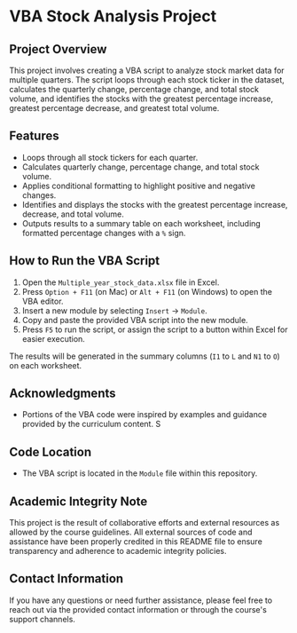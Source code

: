 # VBA Stock Analysis Project

## Project Overview
This project involves creating a VBA script to analyze stock market data for multiple quarters. The script loops through each stock ticker in the dataset, calculates the quarterly change, percentage change, and total stock volume, and identifies the stocks with the greatest percentage increase, greatest percentage decrease, and greatest total volume.

## Features
- Loops through all stock tickers for each quarter.
- Calculates quarterly change, percentage change, and total stock volume.
- Applies conditional formatting to highlight positive and negative changes.
- Identifies and displays the stocks with the greatest percentage increase, decrease, and total volume.
- Outputs results to a summary table on each worksheet, including formatted percentage changes with a `%` sign.

## How to Run the VBA Script
1. Open the `Multiple_year_stock_data.xlsx` file in Excel.
2. Press `Option + F11` (on Mac) or `Alt + F11` (on Windows) to open the VBA editor.
3. Insert a new module by selecting `Insert` -> `Module`.
4. Copy and paste the provided VBA script into the new module.
5. Press `F5` to run the script, or assign the script to a button within Excel for easier execution.

The results will be generated in the summary columns (`I1` to `L` and `N1` to `O`) on each worksheet.

## Acknowledgments
- Portions of the VBA code were inspired by examples and guidance provided by the curriculum content. S

## Code Location
- The VBA script is located in the `Module` file within this repository.

## Academic Integrity Note
This project is the result of collaborative efforts and external resources as allowed by the course guidelines. All external sources of code and assistance have been properly credited in this README file to ensure transparency and adherence to academic integrity policies.

## Contact Information
If you have any questions or need further assistance, please feel free to reach out via the provided contact information or through the course's support channels.
